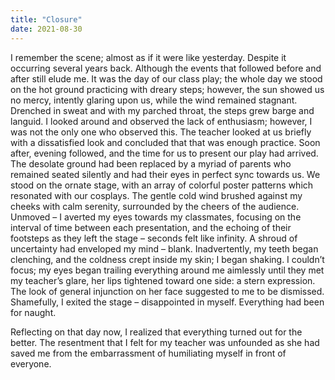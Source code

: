 ```yaml
---
title: "Closure"
date: 2021-08-30
---
```

I remember the scene; almost as if it were like yesterday. Despite it occurring several years back. Although the events that followed before and after still elude me. It was the day of our class play; the whole day we stood on the hot ground practicing with dreary steps; however, the sun showed us no mercy, intently glaring upon us, while the wind remained stagnant. Drenched in sweat and with my parched throat, the steps grew barge and languid. I looked around and observed the lack of enthusiasm; however, I was not the only one who observed this. The teacher looked at us briefly with a dissatisfied look and concluded that that was enough practice. Soon after, evening followed, and the time for us to present our play had arrived. The desolate ground had been replaced by a myriad of parents who remained seated silently and had their eyes in perfect sync towards us. We stood on the ornate stage, with an array of colorful poster patterns which resonated with our cosplays. The gentle cold wind brushed against my cheeks with calm serenity, surrounded by the cheers of the audience. Unmoved – I averted my eyes towards my classmates, focusing on the interval of time between each presentation, and the echoing of their footsteps as they left the stage – seconds felt like infinity. A shroud of uncertainty had enveloped my mind – blank. Inadvertently, my teeth began clenching, and the coldness crept inside my skin; I began shaking. I couldn’t focus; my eyes began trailing everything around me aimlessly until they met my teacher’s glare, her lips tightened toward one side: a stern expression. The look of general injunction on her face suggested to me to be dismissed. Shamefully, I exited the stage – disappointed in myself. Everything had been for naught.

Reflecting on that day now, I realized that everything turned out for the better. The resentment that I felt for my teacher was unfounded as she had saved me from the embarrassment of humiliating myself in front of everyone.
